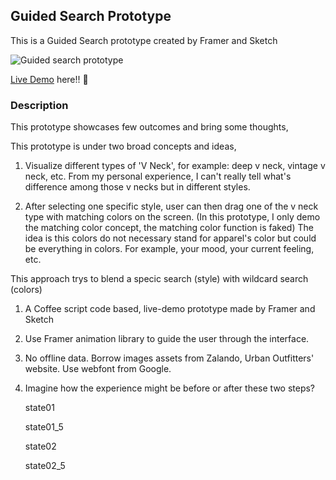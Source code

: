 ## Guided Search Prototype
This is a Guided Search prototype created by Framer and Sketch

![Guided search prototype](https://media.giphy.com/media/2xPPD5n2ERJTJi83aQ/giphy.gif)

[Live Demo](https://framer.cloud/nslkn) here!! :rocket:

### Description
This prototype showcases few outcomes and bring some thoughts,

This prototype is under two broad concepts and ideas,
1. Visualize different types of 'V Neck', for example: deep v neck, vintage v neck, etc. 
From my personal experience, I can't really tell what's difference among those v necks but in different styles.

2. After selecting one specific style, user can then drag one of the v neck type with matching colors on the screen. (In this prototype, I only demo the matching color concept, the matching color function is faked) The idea is this colors do not necessary stand for apparel's color but could be everything in colors. For example, your mood, your current feeling, etc. 

This approach trys to blend a specic search (style) with wildcard search (colors)

1. A Coffee script code based, live-demo prototype made by Framer and Sketch 
2. Use Framer animation library to guide the user through the interface. 
3. No offline data. Borrow images assets from Zalando, Urban Outfitters' website. Use webfont from Google. 
4. Imagine how the experience might be before or after these two steps?

   state01
   
   state01_5
   
   state02
   
   state02_5


